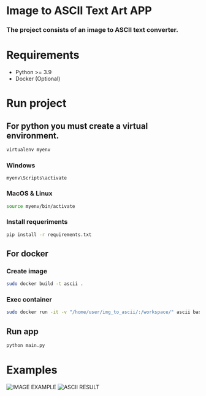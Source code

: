 # Image to ASCII Text Art APP
### The project consists of an image to ASCII text converter.

# Requirements
- Python >= 3.9
- Docker (Optional)

# Run project
## For python you must create a virtual environment.

```bash
virtualenv myenv
```
### Windows
```
myenv\Scripts\activate
```
### MacOS & Linux
```bash
source myenv/bin/activate
```
### Install requeriments
```bash
pip install -r requirements.txt
```

## For docker

### Create image
```bash
sudo docker build -t ascii .
```
### Exec container
```bash
sudo docker run -it -v "/home/user/img_to_ascii/:/workspace/" ascii bash
```

## Run app
```bash
python main.py
```

# Examples
![IMAGE EXAMPLE]([https://github.com/tu-usuario/tu-](https://github.com/x4leqxinn/image-to-ascii-script/tree/main/app/examples/IMG_VERSION.png))
![ASCII RESULT]([https://github.com/tu-usuario/tu-](https://github.com/x4leqxinn/image-to-ascii-script/tree/main/app/examples/ASCII_VERSION.png))



